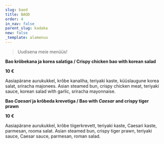 ```yaml
---
slug: baod
title: BAOD
order: 4
in_nav: false
parent_slug: kadaka
new: false
_template: alamenuu
---
```


<div class="ellipsis"></div>

> Uudisena meie menüüs! 

<span class="spicy">**Bao krõbekana ja korea salatiga / Crispy chicken bao with korean salad**

**10 €**

<span class="koostis">Aasiapärane aurukukkel, krõbe kanaliha, teriyaki kaste, küüslaugune korea salat, sriracha majonees. Asian steamed bun, crispy chicken meat, teriyaki sauce, korean salad with garlic, sriracha mayonnaise.

<span class="spicy">**Bao _Caesari_ ja krõbeda krevetiga / Bao with _Caesar_ and crispy tiger prawn**

**10 €**

<span class="koostis">Aasiapärane aurukukkel, krõbe tiigerkrevett, teriyaki kaste, Caesari kaste, parmesan, rooma salat. Asian steamed bun, crispy tiger prawn, teriyaki sauce, Caesar sauce, parmesan, roman salad.
